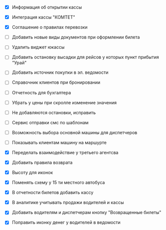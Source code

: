 - [x] Информация об открытии кассы
- [x] Интеграция кассы "КОМТЕТ"
- [x] Соглашение о правилах перевозки
- [ ] Добавить новые виды документов при оформлении билета
- [ ] Удалить виджет юкассы
- [ ] Добавить остановку высадки для рейсов у которых пункт прибытия "Урай"
- [ ] Добавить источник покупки в эл. ведомости
- [ ] Справочник клиентов при бронировании
- [ ] Отчетность для бухгалтера
- [ ] Убрать у цены при скролле изменение значения
- [ ] Не добавляются остановки, исправить
- [ ] Сервис отправки смс по шаблонам
- [ ] Возможность выбора основной машины для диспетчеров
- [ ] Показывать клиентам машину на маршурте
- [x] Переделать взаимодействие у третьего агентсва
- [x] Добавить правила возврата
- [x] Высоту для иконок
- [x] Поменять схему у 15 ти местного автобуса
- [x] В отчетности билетов добавить кассу
- [x] В аналитике учитывать продажи водителей и кассы
- [x] Добавить водителям и диспетчерам кнопку "Возвращенные билеты"
- [x] Поправить иконку денег у водителей в ведомости


